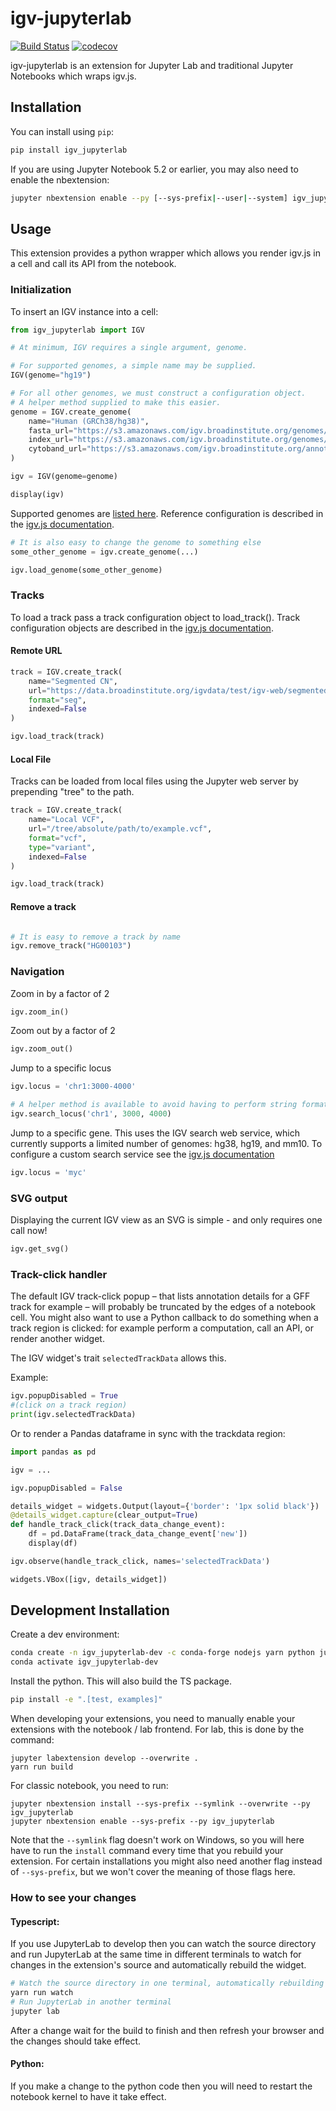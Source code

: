 
# igv-jupyterlab

[![Build Status](https://travis-ci.org/epi2me-labs/igv-jupyterlab.svg?branch=master)](https://travis-ci.org/epi2me-labs/igv_jupyterlab)
[![codecov](https://codecov.io/gh/epi2me-labs/igv-jupyterlab/branch/master/graph/badge.svg)](https://codecov.io/gh/epi2me-labs/igv-jupyterlab)


igv-jupyterlab is an extension for Jupyter Lab and traditional Jupyter Notebooks which wraps igv.js.

## Installation

You can install using `pip`:

```bash
pip install igv_jupyterlab
```

If you are using Jupyter Notebook 5.2 or earlier, you may also need to enable
the nbextension:
```bash
jupyter nbextension enable --py [--sys-prefix|--user|--system] igv_jupyterlab
```

## Usage

This extension provides a python wrapper which allows you render igv.js 
in a cell and call its API from the notebook.

### Initialization

To insert an IGV instance into a cell: 

```python
from igv_jupyterlab import IGV

# At minimum, IGV requires a single argument, genome.

# For supported genomes, a simple name may be supplied.
IGV(genome="hg19")

# For all other genomes, we must construct a configuration object.
# A helper method supplied to make this easier.
genome = IGV.create_genome(
    name="Human (GRCh38/hg38)",
    fasta_url="https://s3.amazonaws.com/igv.broadinstitute.org/genomes/seq/hg38/hg38.fa",
    index_url="https://s3.amazonaws.com/igv.broadinstitute.org/genomes/seq/hg38/hg38.fa.fai",
    cytoband_url="https://s3.amazonaws.com/igv.broadinstitute.org/annotations/hg38/cytoBandIdeo.txt",
)

igv = IGV(genome=genome)

display(igv)
```

Supported genomes are [listed here](https://s3.amazonaws.com/igv.org.genomes/genomes.json).
Reference configuration is described in the [igv.js documentation](https://github.com/igvteam/igv.js/wiki/Reference-Genome).

```python
# It is also easy to change the genome to something else
some_other_genome = igv.create_genome(...)

igv.load_genome(some_other_genome)
```

### Tracks

To load a track pass a track configuration object to load_track().  Track configuration
objects are described in the [igv.js documentation](https://github.com/igvteam/igv.js/wiki/Tracks-2.0).

#### Remote URL

```python
track = IGV.create_track(
    name="Segmented CN",
    url="https://data.broadinstitute.org/igvdata/test/igv-web/segmented_data_080520.seg.gz",
    format="seg",
    indexed=False
)

igv.load_track(track)
```

#### Local File

Tracks can be loaded from local files using the Jupyter web server by prepending "tree" to the path.

```python
track = IGV.create_track(
    name="Local VCF",
    url="/tree/absolute/path/to/example.vcf",
    format="vcf",
    type="variant",
    indexed=False
)

igv.load_track(track)
```

#### Remove a track

```python

# It is easy to remove a track by name
igv.remove_track("HG00103")
```

### Navigation

Zoom in by a factor of 2

```python
igv.zoom_in()
```

Zoom out by a factor of 2

```python
igv.zoom_out()
```

Jump to a specific locus

```python
igv.locus = 'chr1:3000-4000'

# A helper method is available to avoid having to perform string formatting
igv.search_locus('chr1', 3000, 4000)
```

Jump to a specific gene. This uses the IGV search web service, which currently supports a limited number of genomes:  hg38, hg19, and mm10.
To configure a custom search service see the [igv.js documentation](https://github.com/igvteam/igv.js/wiki/Browser-Configuration-2.0#search-object-details)

```python
igv.locus = 'myc'
```

### SVG output

Displaying the current IGV view as an SVG is simple - and only requires one call now!  

```python
igv.get_svg()
```

### Track-click handler

The default IGV track-click popup – that lists annotation details for a GFF track for example –
will probably be truncated by the edges of a notebook cell.
You might also want to use a Python callback to do something when a track region is clicked:
for example perform a computation, call an API, or render another widget.

The IGV widget's trait `selectedTrackData` allows this.

Example:

```python
igv.popupDisabled = True
#(click on a track region)
print(igv.selectedTrackData)
```

Or to render a Pandas dataframe in sync with the trackdata region:
```python
import pandas as pd

igv = ...

igv.popupDisabled = False

details_widget = widgets.Output(layout={'border': '1px solid black'})
@details_widget.capture(clear_output=True)
def handle_track_click(track_data_change_event):
    df = pd.DataFrame(track_data_change_event['new'])
    display(df)

igv.observe(handle_track_click, names='selectedTrackData')

widgets.VBox([igv, details_widget])
```

## Development Installation

Create a dev environment:
```bash
conda create -n igv_jupyterlab-dev -c conda-forge nodejs yarn python jupyterlab
conda activate igv_jupyterlab-dev
```

Install the python. This will also build the TS package.
```bash
pip install -e ".[test, examples]"
```

When developing your extensions, you need to manually enable your extensions with the
notebook / lab frontend. For lab, this is done by the command:

```
jupyter labextension develop --overwrite .
yarn run build
```

For classic notebook, you need to run:

```
jupyter nbextension install --sys-prefix --symlink --overwrite --py igv_jupyterlab
jupyter nbextension enable --sys-prefix --py igv_jupyterlab
```

Note that the `--symlink` flag doesn't work on Windows, so you will here have to run
the `install` command every time that you rebuild your extension. For certain installations
you might also need another flag instead of `--sys-prefix`, but we won't cover the meaning
of those flags here.

### How to see your changes
#### Typescript:
If you use JupyterLab to develop then you can watch the source directory and run JupyterLab at the same time in different
terminals to watch for changes in the extension's source and automatically rebuild the widget.

```bash
# Watch the source directory in one terminal, automatically rebuilding when needed
yarn run watch
# Run JupyterLab in another terminal
jupyter lab
```

After a change wait for the build to finish and then refresh your browser and the changes should take effect.

#### Python:
If you make a change to the python code then you will need to restart the notebook kernel to have it take effect.
